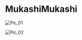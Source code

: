 # MukashiMukashi
![Pic_01](https://user-images.githubusercontent.com/86570043/123560575-7e9a7b00-d779-11eb-86f0-27ec52b3376f.png)

![Pic_02](https://user-images.githubusercontent.com/86570043/123560586-8ce89700-d779-11eb-9a94-6b3cc72a455b.png)


